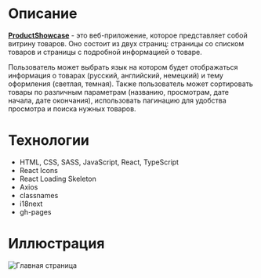 # Описание

[**ProductShowcase**](https://vlaek.github.io/ProductShowcase-React/) - это веб-приложение, которое представляет собой витрину товаров. Оно состоит из двух страниц: страницы со списком товаров и страницы с подробной информацией о товаре.

Пользователь может выбрать язык на котором будет отображаться информация о товарах (русский, английский, немецкий) и тему оформления (светлая, темная). Также пользователь может сортировать товары по различным параметрам (названию, просмотрам, дате начала, дате окончания), использовать пагинацию для удобства просмотра и поиска нужных товаров.

# Технологии

- HTML, CSS, SASS, JavaScript, React, TypeScript
- React Icons
- React Loading Skeleton
- Axios
- classnames
- i18next
- gh-pages

# Иллюстрация

![Главная страница](https://media.giphy.com/media/v1.Y2lkPTc5MGI3NjExa2Nyb3ducjVncjJ3bmw2ZnhlYzJza3hjZDh6aHdodXdnaGhlNHM0eSZlcD12MV9pbnRlcm5hbF9naWZfYnlfaWQmY3Q9Zw/IuUmK1PYQDBA7FMqqa/giphy.gif 'Главная страница')
